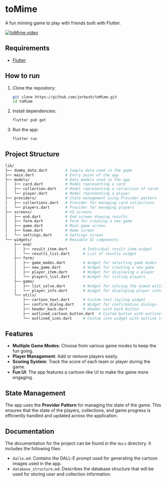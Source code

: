# toMime

A fun miming game to play with friends built with Flutter.

[![toMime video](https://img.youtube.com/vi/5OgNrjb7bYM/0.jpg)](https://www.youtube.com/watch?v=5OgNrjb7bYM&list=PLCpj_sbtRUDBjPJnVny3cJyoWUETjXD2D&index=13&ab_channel=JordiBonet)

## Requirements

- [Flutter](https://docs.flutter.dev/get-started/install)

## How to run

1. Clone the repository:
   ```bash
   git clone https://github.com/jorbush/toMime.git
   cd toMime
   ```

2. Install dependencies:
   ```bash
   flutter pub get
   ```

3. Run the app:
   ```bash
   flutter run
   ```

## Project Structure

```bash
lib/
├── dummy_data.dart        # Sample data used in the game
├── main.dart              # Entry point of the app
├── models/                # Data models used in the app
│   ├── card.dart          # Model representing a card
│   ├── collection.dart    # Model representing a collection of cards
│   └── player.dart        # Model representing a player
├── providers/             # State management using Provider pattern
│   ├── collections.dart   # Provider for managing card collections
│   └── players.dart       # Provider for managing players
├── screens/               # UI screens
│   ├── end.dart           # End screen showing results
│   ├── form.dart          # Form for creating a new game
│   ├── game.dart          # Main game screen
│   ├── home.dart          # Home screen
│   └── settings.dart      # Settings screen
└── widgets/               # Reusable UI components
    ├── end/
    │   ├── result_item.dart       # Individual result item widget
    │   └── results_list.dart      # List of results widget
    ├── form/
    │   ├── game_modes.dart        # Widget for selecting game modes
    │   ├── new_game.dart          # Widget for creating a new game
    │   ├── player_item.dart       # Widget for displaying a player
    │   └── players_list.dart      # Widget for listing players
    ├── game/
    │   ├── list_solve.dart        # Widget for solving the mimed actions
    │   └── player_info.dart       # Widget for displaying player info
    └── utils/
        ├── cartoon_text.dart      # Custom text styling widget
        ├── confirm_dialog.dart    # Widget for confirmation dialogs
        ├── header_back.dart       # Header with back button
        ├── outlined_cartoon_button.dart  # Custom button with outline style
        └── outlined_icon.dart     # Custom icon widget with outline style
```

## Features

- **Multiple Game Modes**: Choose from various game modes to keep the fun going.
- **Player Management**: Add or remove players easily.
- **Scoring System**: Track the score of each team or player during the game.
- **Fun UI**: The app features a cartoon-like UI to make the game more engaging.

## State Management

The app uses the **Provider Pattern** for managing the state of the game. This ensures that the state of the players, collections, and game progress is efficiently handled and updated across the application.

## Documentation

The documentation for the project can be found in the `docs` directory. It includes the following files:

- `dalle.md`: Contains the DALL-E prompt used for generating the cartoon images used in the app.
- `database_structure.md`: Describes the database structure that will be used for storing user and collection information.
